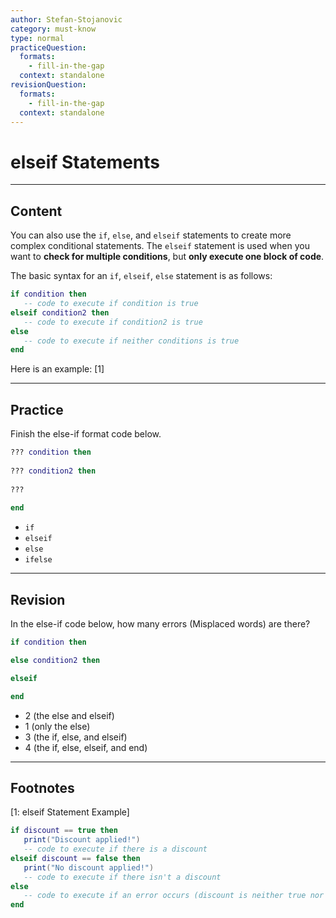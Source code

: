 ```yaml
---
author: Stefan-Stojanovic
category: must-know
type: normal
practiceQuestion:
  formats:
    - fill-in-the-gap
  context: standalone
revisionQuestion:
  formats:
    - fill-in-the-gap
  context: standalone
---
```


# elseif Statements

---

## Content

You can also use the `if`, `else`, and `elseif` statements to create more complex conditional statements. The `elseif` statement is used when you want to **check for multiple conditions**, but **only execute one block of code**.

The basic syntax for an `if`, `elseif`, `else` statement is as follows:
```lua
if condition then
   -- code to execute if condition is true
elseif condition2 then
   -- code to execute if condition2 is true
else
   -- code to execute if neither conditions is true
end
```

Here is an example: [1]

---

## Practice

Finish the else-if format code below.
```lua
??? condition then
   
??? condition2 then
   
???
   
end
```

- `if`
- `elseif`
- `else`
- `ifelse`

---

## Revision

In the else-if code below, how many errors (Misplaced words) are there?

```lua
if condition then

else condition2 then

elseif

end
```

- 2 (the else and elseif)
- 1 (only the else)
- 3 (the if, else, and elseif)
- 4 (the if, else, elseif, and end)

---

## Footnotes

[1: elseif Statement Example]

```lua
if discount == true then
   print("Discount applied!")
   -- code to execute if there is a discount
elseif discount == false then
   print("No discount applied!")
   -- code to execute if there isn't a discount
else
   -- code to execute if an error occurs (discount is neither true nor false)
end
```